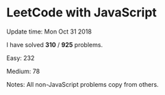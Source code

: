 # LeetCode with JavaScript

Update time: Mon Oct 31 2018

I have solved **310** / **925** problems.

Easy: 232

Medium: 78

Notes: All non-JavaScript problems copy from others.